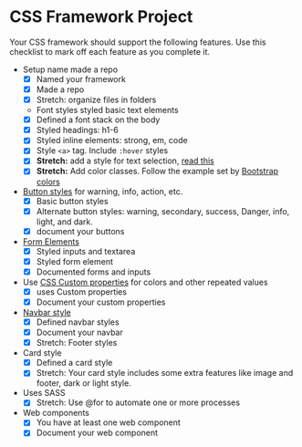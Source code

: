 # CSS Framework Project

Your CSS framework should support the following features. Use this checklist to mark off each feature as you complete it.

- Setup name made a repo
  - [x] Named your framework
  - [x] Made a repo
  - [x] Stretch: organize files in folders
  - Font styles styled basic text elements
  - [x] Defined a font stack on the body
  - [x] Styled headings: h1-6
  - [x] Styled inline elements: strong, em, code
  - [x] Style `<a>` tag. Include `:hover` styles
  - [x] **Stretch:** add a style for text selection, [read this](https://www.w3schools.com/cssref/sel_selection.asp)
  - [x] **Stretch:** Add color classes. Follow the example set by [Bootstrap colors](https://getbootstrap.com/docs/4.5/utilities/colors/#color)
- [Button styles](https://github.com/Make-School-Courses/FEW-2.2-Web-Design-and-Advanced-CSS/blob/master/lessons/lesson-05.md#design-a-button) for warning, info, action, etc.
  - [x] Basic button styles
  - [x] Alternate button styles: warning, secondary, success, Danger, info, light, and dark.
  - [x] document your buttons
- [Form Elements](https://github.com/Make-School-Courses/FEW-2.2-Web-Design-and-Advanced-CSS/blob/master/lessons/lesson-06.md#challenge)
  - [x] Styled inputs and textarea
  - [x] Styled form element
  - [x] Documented forms and inputs
- Use [CSS Custom properties](https://github.com/Make-School-Courses/FEW-2.2-Web-Design-and-Advanced-CSS/blob/master/lessons/lesson-05.md#css-custom-properties) for colors and other repeated values
  - [x] uses Custom properties
  - [x] Document your custom properties
- [Navbar style](https://github.com/Make-School-Courses/FEW-2.2-Web-Design-and-Advanced-CSS/blob/master/lessons/lesson-07.md#nav-bars)
  - [x] Defined navbar styles
  - [x] Document your navbar
  - [x] Stretch: Footer styles
- Card style
  - [x] Defined a card style
  - [x] Stretch: Your card style includes some extra features like image and footer, dark or light style.
- Uses SASS
  - [x] Stretch: Use @for to automate one or more processes
- Web components
  - [x] You have at least one web component
  - [x] Document your web component